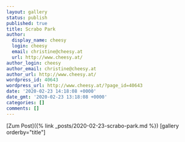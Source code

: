 ```yaml
---
layout: gallery
status: publish
published: true
title: Scrabo Park
author:
  display_name: cheesy
  login: cheesy
  email: christine@cheesy.at
  url: http://www.cheesy.at/
author_login: cheesy
author_email: christine@cheesy.at
author_url: http://www.cheesy.at/
wordpress_id: 40643
wordpress_url: http://www.cheesy.at/?page_id=40643
date: '2020-02-23 14:18:08 +0000'
date_gmt: '2020-02-23 13:18:08 +0000'
categories: []
comments: []
---
```


[Zum Post]({% link _posts/2020-02-23-scrabo-park.md %})
[gallery orderby="title"]
